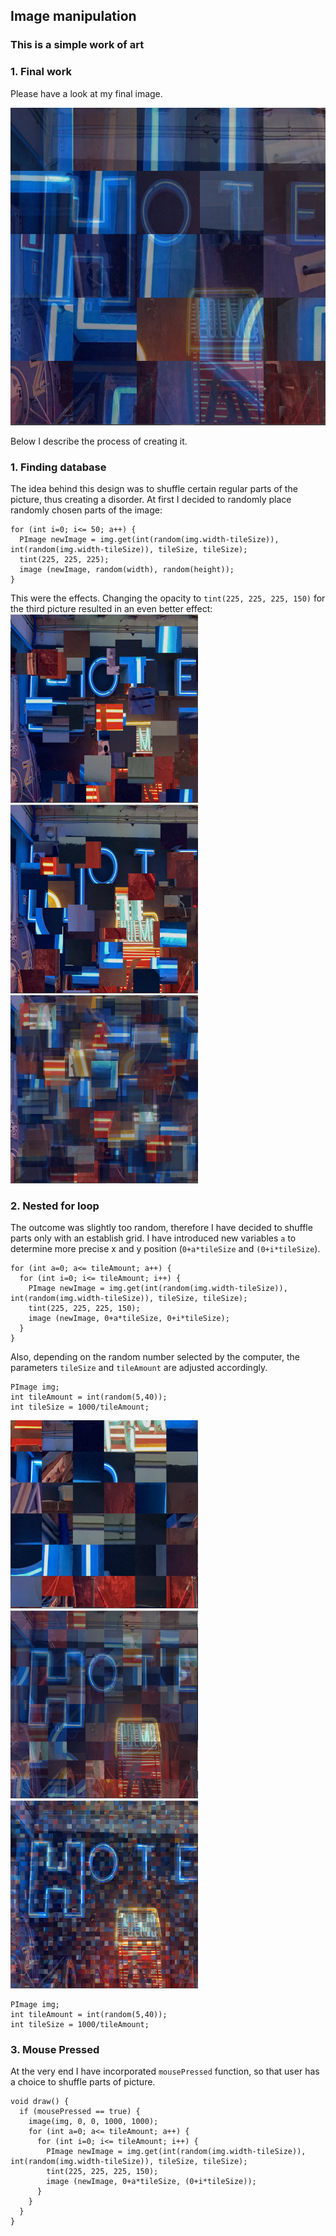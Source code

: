 ## Image manipulation
### This is a simple work of art

### 1. Final work
Please have a look at my final image. 

<img src="https://github.com/martapienkosz/interactivemedia/blob/master/Media/5_7.png" width="600">

Below I describe the process of creating it.

### 1. Finding database
The idea behind this design was to shuffle certain regular parts of the picture, thus creating a disorder. At first I decided to randomly place randomly chosen parts of the image:

````
for (int i=0; i<= 50; a++) {
  PImage newImage = img.get(int(random(img.width-tileSize)), int(random(img.width-tileSize)), tileSize, tileSize);
  tint(225, 225, 225);
  image (newImage, random(width), random(height));
}
````
This were the effects. Changing the opacity to `tint(225, 225, 225, 150)` for the third picture resulted in an even better effect:
<img src="https://github.com/martapienkosz/interactivemedia/blob/master/Media/5_8.png" width="300"> <img src="https://github.com/martapienkosz/interactivemedia/blob/master/Media/5_9.png" width="300">  <img src="https://github.com/martapienkosz/interactivemedia/blob/master/Media/5_6.png" width="300">  

### 2. Nested for loop
The outcome was slightly too random, therefore I have decided to shuffle parts only with an establish grid. I have introduced new variables `a` to determine more precise x and y position (`0+a*tileSize` and `(0+i*tileSize`).

````
for (int a=0; a<= tileAmount; a++) {
  for (int i=0; i<= tileAmount; i++) {
    PImage newImage = img.get(int(random(img.width-tileSize)), int(random(img.width-tileSize)), tileSize, tileSize);
    tint(225, 225, 225, 150);
    image (newImage, 0+a*tileSize, 0+i*tileSize);
  }
}
````
Also, depending on the random number selected by the computer, the parameters `tileSize` and `tileAmount` are adjusted accordingly.
````
PImage img;
int tileAmount = int(random(5,40));
int tileSize = 1000/tileAmount;
````

<img src="https://github.com/martapienkosz/interactivemedia/blob/master/Media/5_5.png" width="300"> <img src="https://github.com/martapienkosz/interactivemedia/blob/master/Media/5_1.png" width="300">  <img src="https://github.com/martapienkosz/interactivemedia/blob/master/Media/5_2.png" width="300">  

````
PImage img;
int tileAmount = int(random(5,40));
int tileSize = 1000/tileAmount;
````

### 3. Mouse Pressed
At the very end I have incorporated `mousePressed` function, so that user has a choice to shuffle parts of picture. 

````
void draw() {
  if (mousePressed == true) {
    image(img, 0, 0, 1000, 1000);
    for (int a=0; a<= tileAmount; a++) {
      for (int i=0; i<= tileAmount; i++) {
        PImage newImage = img.get(int(random(img.width-tileSize)), int(random(img.width-tileSize)), tileSize, tileSize);
        tint(225, 225, 225, 150);
        image (newImage, 0+a*tileSize, (0+i*tileSize));
      }
    }
  }
}
````
